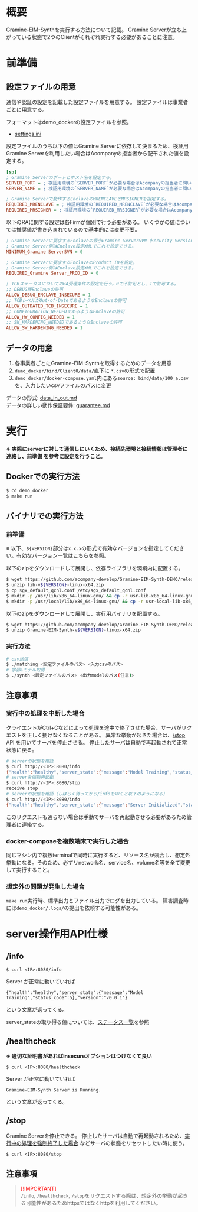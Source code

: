 # 概要
Gramine-EIM-Synthを実行する方法について記載。
Gramine Serverが立ち上がっている状態で2つのClientがそれぞれ実行する必要があることに注意。

# 前準備
## 設定ファイルの用意

通信や認証の設定を記載した設定ファイルを用意する。
設定ファイルは事業者ごとに用意する。

フォーマットはdemo_dockerの設定ファイルを参照。
- [settings.ini](../demo_docker/bind/Client0/settings.ini)

設定ファイルのうち以下の値はGramine Serverに依存して決まるため、検証用Gramine Serverを利用したい場合はAcompanyの担当者から配布された値を設定する。

```ini
[sp]
; Gramine Serverのポートとホスト名を設定する。
SERVER_PORT = ; 検証用環境の`SERVER_PORT`が必要な場合はAcompanyの担当者に問い合わせてください。
SERVER_NAME = ; 検証用環境の`SERVER_NAME`が必要な場合はAcompanyの担当者に問い合わせてください。

; Gramine Serverで動作するEnclaveのMRENCLAVEとMRSIGNERを指定する。
REQUIRED_MRENCLAVE = ; 検証用環境の`REQUIRED_MRENCLAVE`が必要な場合はAcompanyの担当者に問い合わせてください。
REQUIRED_MRSIGNER = ; 検証用環境の`REQUIRED_MRSIGNER`が必要な場合はAcompanyの担当者に問い合わせてください。
```

以下のRAに関する設定は各Firmが個別で行う必要がある。
いくつかの値については推奨値が書き込まれているので基本的には変更不要。
```ini
; Gramine Serverに要求するEnclaveの最小Gramine ServerSVN（Security Version Number）を設定。
; Gramine Server側はEnclave設定XMLでこれを設定できる。
MINIMUM_Gramine ServerSVN = 0

; Gramine Serverに要求するEnclaveのProduct IDを設定。
; Gramine Server側はEnclave設定XMLでこれを設定できる。
REQUIRED_Gramine Server_PROD_ID = 0

; TCBステータスについてのRA受理条件の設定を行う。0で不許可とし、1で許可する。
;; DEBUG版Enclaveの許可
ALLOW_DEBUG_ENCLAVE_INSECURE = 1
;; TCBレベルがOut-of-DateであるようなEnclaveの許可
ALLOW_OUTDATED_TCB_INSECURE = 1
;; CONFIGURATION_NEEDEDであるようなEnclaveの許可
ALLOW_HW_CONFIG_NEEDED = 1
;; SW_HARDENING_NEEDEDであるようなEnclaveの許可
ALLOW_SW_HARDENING_NEEDED = 1
```

## データの用意
1. 各事業者ごとにGramine-EIM-Synthを取得するためのデータを用意
2. `demo_docker/bind/Client0/data/`直下に `*.csv`の形式で配置
3. `demo_docker/docker-compose.yaml`内にある`source: bind/data/100_a.csv`を、入力したいcsvファイルのパスに変更

データの形式: [data_in_out.md](../docs/data_in_out.md)  
データの詳しい動作保証要件: [guarantee.md](../docs/guarantee.md)

# 実行
**※ 実際にserverに対して通信しにいくため、接続先環境と接続情報は管理者に連絡し、[前準備](#前準備) を参考に設定を行うこと。**

## Dockerでの実行方法
```bash
$ cd demo_docker
$ make run
```

## バイナリでの実行方法
### 前準備
※ 以下、`${VERSION}`部分は`x.x.x`の形式で有効なバージョンを指定してください。有効なバージョン一覧は[こちら](https://github.com/acompany-develop/Gramine-EIM-Synth-DEMO/tags)を参照。

以下のzipをダウンロードして展開し、依存ライブラリを環境内に配置する。
```bash
$ wget https://github.com/acompany-develop/Gramine-EIM-Synth-DEMO/releases/download/${VERSION}/lib-v${VERSION}-linux-x64.zip
$ unzip lib-v${VERSION}-linux-x64.zip
$ cp sgx_default_qcnl.conf /etc/sgx_default_qcnl.conf
$ mkdir -p /usr/lib/x86_64-linux-gnu/ && cp -r usr-lib-x86_64-linux-gnu/* /usr/lib/x86_64-linux-gnu/
$ mkdir -p /usr/local/lib/x86_64-linux-gnu/ && cp -r usr-local-lib-x86_64-linux-gnu/* /usr/local/lib/x86_64-linux-gnu/
```

以下のzipをダウンロードして展開し、実行用バイナリを配置する。
```bash
$ wget https://github.com/acompany-develop/Gramine-EIM-Synth-DEMO/releases/download/${VERSION}/Gramine-EIM-Synth-v${VERSION}-linux-x64.zip
$ unzip Gramine-EIM-Synth-v${VERSION}-linux-x64.zip
```

### 実行方法
```bash
# csv送信
$ ./matching <設定ファイルのパス> <入力csvのパス> 
# 学習&モデル取得
$ ./synth <設定ファイルのパス> <出力modelのパス(任意)>
```

## 注意事項
### 実行中の処理を中断した場合
クライエントがCtrl+Cなどによって処理を途中で終了させた場合、サーバがリクエストを正しく捌けなくなることがある。
異常な挙動が起きた場合は、[/stop](#stop) API を用いてサーバを停止させる。
停止したサーバは自動で再起動されて正常状態に戻る。

```bash
# serverの状態を確認
$ curl http://<IP>:8080/info
{"health":"healthy","server_state":{"message":"Model Training","status_code":5},"version":"v0.0.1"}
# serverを強制再起動
$ curl http://<IP>:8080/stop
receive stop
# serverの状態を確認（しばらく待ってから/infoを叩くと以下のようになる）
$ curl http://<IP>:8080/info
{"health":"healthy","server_state":{"message":"Server Initialized","status_code":0},"version":"v0.0.1"}
```

このリクエストも通らない場合は手動でサーバを再起動させる必要があるため管理者に連絡する。

### docker-composeを複数端末で実行した場合
同じマシン内で複数terminalで同時に実行すると、リソース名が競合し、想定外挙動になる。そのため、必ずリnetwork名、service名、volume名等を全て変更して実行すること。

### 想定外の問題が発生した場合
`make run`実行時、標準出力とファイル出力でログを出力している。
障害調査時には`demo_docker/.logs/`の提出を依頼する可能性がある。

# server操作用API仕様
## /info
```console
$ curl <IP>:8080/info
```
Server が正常に動いていれば
```
{"health":"healthy","server_state":{"message":"Model Training","status_code":5},"version":"v0.0.1"}
```
という文章が返ってくる。

server_stateの取り得る値については、[ステータス一覧](../docs/server_state.md#ステータス一覧（変更可能性あり）)を参照

## /healthcheck
**※ 適切な証明書があればinsecureオプションはつけなくて良い**  
```console
$ curl <IP>:8080/healthcheck
```
Server が正常に動いていれば
```
Gramine-EIM-Synth Server is Running.
```
という文章が返ってくる。

## /stop
Gramine Serverを停止できる。
停止したサーバは自動で再起動されるため、[実行中の処理を強制終了した場合](#実行中の処理を強制終了した場合) などサーバの状態をリセットしたい時に使う。
```console
$ curl <IP>:8080/stop
```

## 注意事項
> <font color="Red">[!IMPORTANT]</font>  
> `/info`, `/healthcheck`, `/stop`をリクエストする際は、想定外の挙動が起きる可能性があるためhttpsではなくhttpを利用してください。
